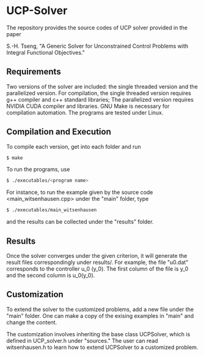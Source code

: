 # UCP-Solver

The repository provides the source codes of UCP solver provided in the paper

S.-H. Tseng, "A Generic Solver for Unconstrained Control Problems with Integral Functional Objectives." 

## Requirements
Two versions of the solver are included: the single threaded version and the parallelized version. For compilation, the single threaded version requires g++ compiler and c++ standard libraries; The parallelized version requires NVIDIA CUDA compiler and libraries. GNU Make is necessary for compilation automation. The programs are tested under Linux.

## Compilation and Execution
To compile each version, get into each folder and run
```sh
$ make
```

To run the programs, use
```sh
$ ./executables/<program name>
```

For instance, to run the example given by the source code <main_witsenhausen.cpp> under the "main" folder, type
```sh
$ ./executables/main_witsenhausen
```
and the results can be collected under the "results" folder.

## Results
Once the solver converges under the given criterion, it will generate the result files correspondingly under results/. For example, the file "u0.dat" corresponds to the controller u_0 (y_0). The first column of the file is y_0 and the second column is u_0(y_0).

## Customization
To extend the solver to the customized problems, add a new file under the "main" folder. One can make a copy of the exising examples in "main" and change the content.

The customization involves inheriting the base class UCPSolver, which is defined in UCP_solver.h under "sources." The user can read witsenhausen.h to learn how to extend UCPSolver to a customized problem.